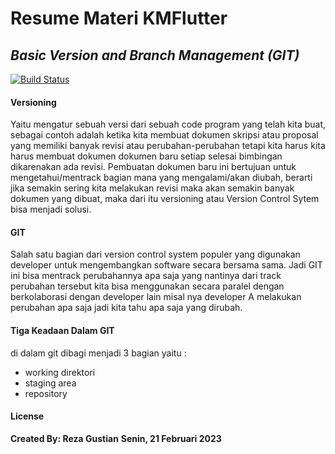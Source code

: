 # Resume Materi KMFlutter
## _Basic Version and Branch Management (GIT)_

[![Build Status](https://travis-ci.org/joemccann/dillinger.svg?branch=master)](https://travis-ci.org/joemccann/dillinger)

#### Versioning

Yaitu mengatur sebuah versi dari sebuah code program yang telah kita buat, sebagai contoh adalah ketika kita membuat dokumen skripsi atau proposal yang memiliki banyak revisi atau perubahan-perubahan tetapi kita harus kita harus membuat dokumen dokumen baru setiap selesai bimbingan dikarenakan ada revisi. Pembuatan dokumen baru ini bertujuan untuk mengetahui/mentrack bagian mana yang mengalami/akan diubah, berarti
jika semakin sering kita melakukan revisi maka akan semakin banyak dokumen yang dibuat, maka dari itu versioning atau Version Control Sytem bisa menjadi solusi.

#### GIT

Salah satu bagian dari version control system populer yang digunakan developer untuk mengembangkan software secara bersama sama. Jadi GIT ini bisa mentrack perubahannya apa saja yang nantinya dari track perubahan tersebut kita bisa menggunakan secara paralel dengan berkolaborasi dengan developer lain misal nya developer A melakukan perubahan apa saja jadi kita tahu apa saja yang dirubah.

#### Tiga Keadaan Dalam GIT
di dalam git dibagi menjadi 3 bagian yaitu :

- working direktori 
- staging area
- repository


#### License
**Created By: Reza Gustian**
**Senin, 21 Februari 2023**